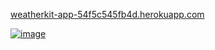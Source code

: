 [weatherkit-app-54f5c545fb4d.herokuapp.com](https://weatherkit-app-54f5c545fb4d.herokuapp.com)

[![image](https://github.com/arkadiysudarikov/weatherkit-app/assets/382532/25384fa2-040a-4347-85a7-372d0f661537)](https://weatherkit-app-54f5c545fb4d.herokuapp.com)
